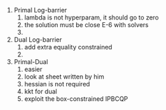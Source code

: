 
1. Primal Log-barrier
	1. lambda is not hyperparam, it should go to zero
	2. the solution must be close E-6 with solvers
	3. 
2. Dual Log-barrier
	1. add extra equality constrained 
	2. 
3. Primal-Dual
	1. easier
	2. look at sheet written by him
	3. hessian is not required
	4. kkt for dual
	5. exploit the box-constrained IPBCQP









